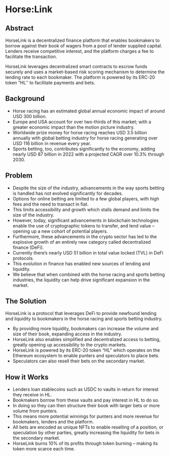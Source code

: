 # Horse:Link

## Abstract
HorseLink is a decentralized finance platform that enables bookmakers to borrow against their book of wagers from a pool of lender supplied capital. Lenders receive competitive interest, and the platform charges a fee to facilitate the transaction.

HorseLink leverages decentralized smart contracts to escrow funds securely and uses a market-based risk scoring mechanism to determine the lending rate to each bookmaker. The platform is powered by its ERC-20 token “HL'' to facilitate payments and bets.

## Background

* Horse racing has an estimated global annual economic impact of around USD 300 billion.
* Europe and USA account for over two-thirds of this market; with a greater economic impact than the motion picture industry.
* Worldwide prize money for horse racing reaches USD 3.5 billion annually with global betting industry for horse racing generating over USD 116 billion in revenue every year.
* Sports betting, too, contributes significantly to the economy, adding nearly USD 87 billion in 2022 with a projected CAGR over 10.3% through 2030.

## Problem

* Despite the size of the industry, advancements in the way sports betting is handled has not evolved significantly for decades.
* Options for online betting are limited to a few global players, with high fees and the need to transact in fiat.
* This limits accessibility and growth which stalls demand and limits the size of the industry.
* However, today, significant advancements in blockchain technologies enable the use of cryptographic tokens to transfer, and lend value – opening up a new cohort of potential players.
* Furthermore, these advancements in the crypto sector has led to the explosive growth of an entirely new category called decentralized finance (DeFi).
* Currently there’s nearly USD 51 billion in total value locked (TVL) in DeFi protocols.
* This evolution in finance has enabled new sources of lending and liquidity.
* We believe that when combined with the horse racing and sports betting industries, the liquidity can help drive significant expansion in the market.

## The Solution

HorseLink is a protocol that leverages DeFi to provide newfound lending and liquidity to bookmakers in the horse racing and sports betting industry.

* By providing more liquidity, bookmakers can increase the volume and size of their book, expanding access in the industry.
* HorseLink also enables simplified and decentralized access to betting, greatly opening up accessibility to the crypto markets.
* HorseLink is powered by its ERC-20 token “HL” which operates on the Ethereum ecosystem to enable punters and speculators to place bets.
* Speculators can also resell their bets on the secondary market.

## How it Works

* Lenders loan stablecoins such as USDC to vaults in return for interest they receive in HL.
* Bookmakers borrow from these vaults and pay interest in HL to do so.
* In doing so they can then structure their book with larger bets or more volume from punters.
* This means more potential winnings for punters and more revenue for bookmakers, lenders and the platform.
* All bets are encoded as unique NFTs to enable reselling of a position, or speculation by other parties, greatly increasing the liquidity for bets in the secondary market.
* HorseLink burns 10% of its profits through token burning – making its token more scarce each time.
